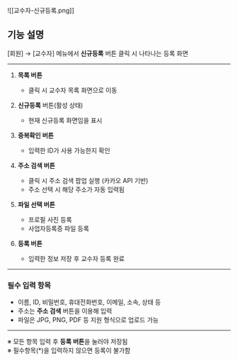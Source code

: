 ![[교수자-신규등록.png]]

## 기능 설명
[회원] → [교수자] 메뉴에서 **신규등록** 버튼 클릭 시 나타나는 등록 화면

---

1. **목록 버튼**  
   - 클릭 시 교수자 목록 화면으로 이동

1. **신규등록** 버튼(활성 상태)
   - 현재 신규등록 화면임을 표시

3. **중복확인 버튼**  
   - 입력한 ID가 사용 가능한지 확인

4. **주소 검색 버튼**  
   - 클릭 시 주소 검색 팝업 실행 (카카오 API 기반)  
   - 주소 선택 시 해당 주소가 자동 입력됨

5. **파일 선택 버튼**  
   - 프로필 사진 등록  
   - 사업자등록증 파일 등록

6. **등록 버튼**  
   - 입력한 정보 저장 후 교수자 등록 완료

---

### 필수 입력 항목
- 이름, ID, 비밀번호, 휴대전화번호, 이메일, 소속, 상태 등  
- 주소는 **주소 검색** 버튼을 이용해 입력  
- 파일은 JPG, PNG, PDF 등 지원 형식으로 업로드 가능

---

※ 모든 항목 입력 후 **등록 버튼**을 눌러야 저장됨  
※ 필수항목(*)을 입력하지 않으면 등록이 불가함
